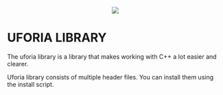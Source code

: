 <p align="center">
  <img src="logo.png" />
</p>

# UFORIA LIBRARY

 The uforia library is a library that makes working with C++ a lot easier and clearer.

Uforia library consists of multiple header files. You can install them using the install script.
